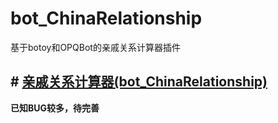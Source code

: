 # bot_ChinaRelationship
基于botoy和OPQBot的亲戚关系计算器插件
## # [亲戚关系计算器(bot_ChinaRelationship)](https://github.com/opq-osc/bot_ChinaRelationship)
**已知BUG较多，待完善**<br>
